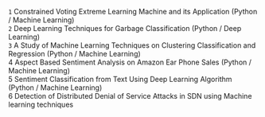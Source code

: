 `1` Constrained Voting Extreme Learning Machine and its Application (Python / Machine Learning)<br>
`2`	Deep Learning Techniques for Garbage Classification (Python / Deep Learning)<br>
`3`	A Study of Machine Learning Techniques on Clustering Classification and Regression (Python / Machine Learning)<br>
4	Aspect Based Sentiment Analysis on Amazon Ear Phone Sales (Python / Machine Learning)<br>
5	Sentiment Classification from Text Using Deep Learning Algorithm (Python / Machine Learning)<br>
6	Detection of Distributed Denial of Service Attacks in SDN using Machine learning techniques<br>
